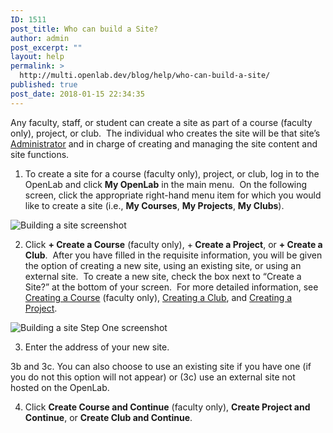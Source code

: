 ```yaml
---
ID: 1511
post_title: Who can build a Site?
author: admin
post_excerpt: ""
layout: help
permalink: >
  http://multi.openlab.dev/blog/help/who-can-build-a-site/
published: true
post_date: 2018-01-15 22:34:35
---
```

Any faculty, staff, or student can create a site as part of a course (faculty only), project, or club.  The individual who creates the site will be that site’s <a title="Managing users on your Site" href="https://openlab.citytech.cuny.edu/blog/help/managing-users-on-your-site/">Administrator</a> and in charge of creating and managing the site content and site functions.

1. To create a site for a course (faculty only), project, or club, log in to the OpenLab and click <strong>My OpenLab</strong> in the main menu.  On the following screen, click the appropriate right-hand menu item for which you would like to create a site (i.e., <strong>My Courses</strong>, <strong>My Projects</strong>, <strong>My Clubs</strong>).

<img class="alignnone wp-image-36864 size-large" src="https://openlab.citytech.cuny.edu/wp-content/uploads/2012/08/who_can_build_a_site1-1024x404.png" sizes="(max-width: 1024px) 100vw, 1024px" srcset="https://openlab.citytech.cuny.edu/wp-content/uploads/2012/08/who_can_build_a_site1-1024x404.png 1024w, https://openlab.citytech.cuny.edu/wp-content/uploads/2012/08/who_can_build_a_site1-300x118.png 300w, https://openlab.citytech.cuny.edu/wp-content/uploads/2012/08/who_can_build_a_site1-32x13.png 32w, https://openlab.citytech.cuny.edu/wp-content/uploads/2012/08/who_can_build_a_site1.png 1168w" alt="Building a site screenshot" />

2. Click <strong>+ Create a Course</strong> (faculty only), +<strong> Create a Project</strong>, or <strong>+ Create a Club</strong>.  After you have filled in the requisite information, you will be given the option of creating a new site, using an existing site, or using an external site.  To create a new site, check the box next to “Create a Site?” at the bottom of your screen.  For more detailed information, see <a title="Creating a course (faculty only)" href="https://openlab.citytech.cuny.edu/blog/help/creating-a-course-faculty-only/" target="_blank" rel="noopener">Creating a Course</a> (faculty only), <a title="Creating a Club" href="https://openlab.citytech.cuny.edu/blog/help/creating-a-club/">Creating a Club</a>, and <a title="Creating a Project" href="https://openlab.citytech.cuny.edu/blog/help/creating-a-project/">Creating a Project</a>.

<img class="alignnone wp-image-36865 size-full" src="https://openlab.citytech.cuny.edu/wp-content/uploads/2012/08/who_can_build_a_site2.png" sizes="(max-width: 1077px) 100vw, 1077px" srcset="https://openlab.citytech.cuny.edu/wp-content/uploads/2012/08/who_can_build_a_site2.png 1077w, https://openlab.citytech.cuny.edu/wp-content/uploads/2012/08/who_can_build_a_site2-269x300.png 269w, https://openlab.citytech.cuny.edu/wp-content/uploads/2012/08/who_can_build_a_site2-919x1024.png 919w, https://openlab.citytech.cuny.edu/wp-content/uploads/2012/08/who_can_build_a_site2-29x32.png 29w" alt="Building a site Step One screenshot" />

3. Enter the address of your new site.

3b and 3c. You can also choose to use an existing site if you have one (if you do not this option will not appear) or (3c) use an external site not hosted on the OpenLab.

4. Click <strong>Create Course and Continue</strong> (faculty only), <strong>Create Project and Continue</strong>, or <strong>Create Club and Continue</strong>.